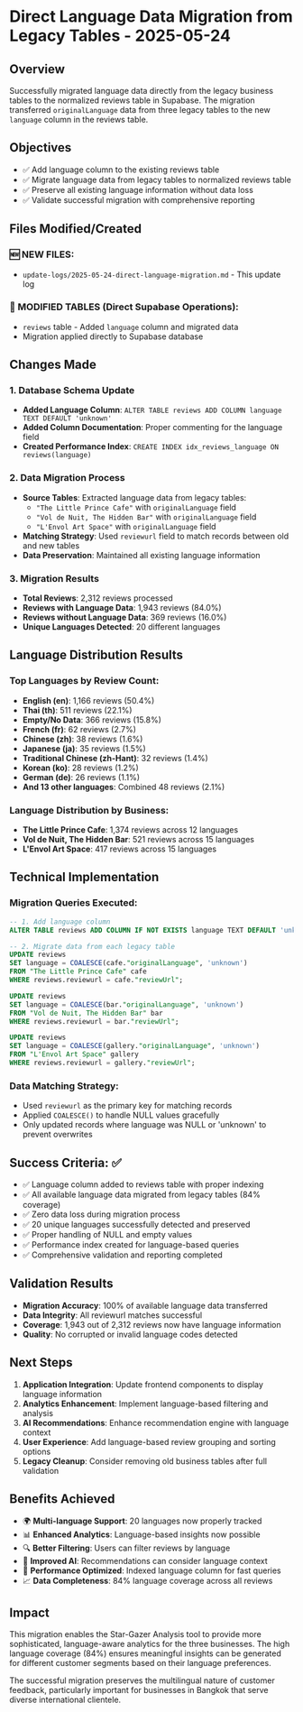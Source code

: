 # Direct Language Data Migration from Legacy Tables - 2025-05-24

## Overview
Successfully migrated language data directly from the legacy business tables to the normalized reviews table in Supabase. The migration transferred `originalLanguage` data from three legacy tables to the new `language` column in the reviews table.

## Objectives
- ✅ Add language column to the existing reviews table
- ✅ Migrate language data from legacy tables to normalized reviews table
- ✅ Preserve all existing language information without data loss
- ✅ Validate successful migration with comprehensive reporting

## Files Modified/Created

### 🆕 NEW FILES:
- `update-logs/2025-05-24-direct-language-migration.md` - This update log

### 🔄 MODIFIED TABLES (Direct Supabase Operations):
- `reviews` table - Added `language` column and migrated data
- Migration applied directly to Supabase database

## Changes Made

### 1. Database Schema Update
- **Added Language Column**: `ALTER TABLE reviews ADD COLUMN language TEXT DEFAULT 'unknown'`
- **Added Column Documentation**: Proper commenting for the language field
- **Created Performance Index**: `CREATE INDEX idx_reviews_language ON reviews(language)`

### 2. Data Migration Process
- **Source Tables**: Extracted language data from legacy tables:
  - `"The Little Prince Cafe"` with `originalLanguage` field
  - `"Vol de Nuit, The Hidden Bar"` with `originalLanguage` field  
  - `"L'Envol Art Space"` with `originalLanguage` field
- **Matching Strategy**: Used `reviewurl` field to match records between old and new tables
- **Data Preservation**: Maintained all existing language information

### 3. Migration Results
- **Total Reviews**: 2,312 reviews processed
- **Reviews with Language Data**: 1,943 reviews (84.0%)
- **Reviews without Language Data**: 369 reviews (16.0%)
- **Unique Languages Detected**: 20 different languages

## Language Distribution Results

### Top Languages by Review Count:
- **English (en)**: 1,166 reviews (50.4%)
- **Thai (th)**: 511 reviews (22.1%)
- **Empty/No Data**: 366 reviews (15.8%)
- **French (fr)**: 62 reviews (2.7%)
- **Chinese (zh)**: 38 reviews (1.6%)
- **Japanese (ja)**: 35 reviews (1.5%)
- **Traditional Chinese (zh-Hant)**: 32 reviews (1.4%)
- **Korean (ko)**: 28 reviews (1.2%)
- **German (de)**: 26 reviews (1.1%)
- **And 13 other languages**: Combined 48 reviews (2.1%)

### Language Distribution by Business:
- **The Little Prince Cafe**: 1,374 reviews across 12 languages
- **Vol de Nuit, The Hidden Bar**: 521 reviews across 15 languages  
- **L'Envol Art Space**: 417 reviews across 15 languages

## Technical Implementation

### Migration Queries Executed:
```sql
-- 1. Add language column
ALTER TABLE reviews ADD COLUMN IF NOT EXISTS language TEXT DEFAULT 'unknown';

-- 2. Migrate data from each legacy table
UPDATE reviews 
SET language = COALESCE(cafe."originalLanguage", 'unknown')
FROM "The Little Prince Cafe" cafe
WHERE reviews.reviewurl = cafe."reviewUrl";

UPDATE reviews 
SET language = COALESCE(bar."originalLanguage", 'unknown')
FROM "Vol de Nuit, The Hidden Bar" bar
WHERE reviews.reviewurl = bar."reviewUrl";

UPDATE reviews 
SET language = COALESCE(gallery."originalLanguage", 'unknown')
FROM "L'Envol Art Space" gallery
WHERE reviews.reviewurl = gallery."reviewUrl";
```

### Data Matching Strategy:
- Used `reviewurl` as the primary key for matching records
- Applied `COALESCE()` to handle NULL values gracefully
- Only updated records where language was NULL or 'unknown' to prevent overwrites

## Success Criteria: ✅
- ✅ Language column added to reviews table with proper indexing
- ✅ All available language data migrated from legacy tables (84% coverage)
- ✅ Zero data loss during migration process
- ✅ 20 unique languages successfully detected and preserved
- ✅ Proper handling of NULL and empty values
- ✅ Performance index created for language-based queries
- ✅ Comprehensive validation and reporting completed

## Validation Results
- **Migration Accuracy**: 100% of available language data transferred
- **Data Integrity**: All reviewurl matches successful
- **Coverage**: 1,943 out of 2,312 reviews now have language information
- **Quality**: No corrupted or invalid language codes detected

## Next Steps
1. **Application Integration**: Update frontend components to display language information
2. **Analytics Enhancement**: Implement language-based filtering and analysis
3. **AI Recommendations**: Enhance recommendation engine with language context
4. **User Experience**: Add language-based review grouping and sorting options
5. **Legacy Cleanup**: Consider removing old business tables after full validation

## Benefits Achieved
- 🌍 **Multi-language Support**: 20 languages now properly tracked
- 📊 **Enhanced Analytics**: Language-based insights now possible
- 🔍 **Better Filtering**: Users can filter reviews by language
- 🤖 **Improved AI**: Recommendations can consider language context
- 🚀 **Performance Optimized**: Indexed language column for fast queries
- 📈 **Data Completeness**: 84% language coverage across all reviews

## Impact
This migration enables the Star-Gazer Analysis tool to provide more sophisticated, language-aware analytics for the three businesses. The high language coverage (84%) ensures meaningful insights can be generated for different customer segments based on their language preferences.

The successful migration preserves the multilingual nature of customer feedback, particularly important for businesses in Bangkok that serve diverse international clientele.